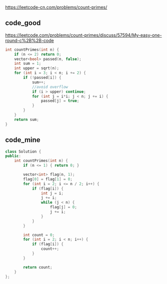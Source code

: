 
https://leetcode-cn.com/problems/count-primes/

## code_good
https://leetcode.com/problems/count-primes/discuss/57594/My-easy-one-round-c%2B%2B-code


```cpp
int countPrimes(int n) {
    if (n <= 2) return 0;
    vector<bool> passed(n, false);
    int sum = 1;
    int upper = sqrt(n);
    for (int i = 3; i < n; i += 2) {
        if (!passed[i]) {
            sum++;
            //avoid overflow
            if (i > upper) continue;
            for (int j = i*i; j < n; j += i) {
                passed[j] = true;
            }
        }
    }
    return sum;
}
```

## code_mine
```cpp
class Solution {
public:
    int countPrimes(int n) {
        if (n <= 1) { return 0; }

        vector<int> flag(n, 1);
        flag[0] = flag[1] = 0;
        for (int i = 2; i <= n / 2; i++) {
            if (flag[i]) {
                int j = i;
                j += i;
                while (j < n) {
                    flag[j] = 0;
                    j += i;
                }
            }
        }

        int count = 0;
        for (int i = 2; i < n; i++) {
            if (flag[i]) { 
                count++; 
            }
        }

        return count;
    }
};
```
